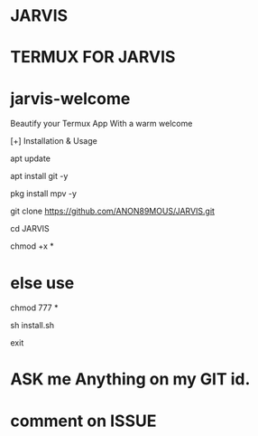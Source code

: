 # JARVIS
# TERMUX FOR JARVIS
# jarvis-welcome

Beautify your Termux App With a warm welcome

[+] Installation & Usage

apt update

apt install git -y

pkg install mpv -y

git clone https://github.com/ANON89MOUS/JARVIS.git

cd JARVIS

chmod +x * 

# else use 

chmod 777 *

sh install.sh

exit

# ASK me Anything on my GIT id.
# comment on ISSUE
